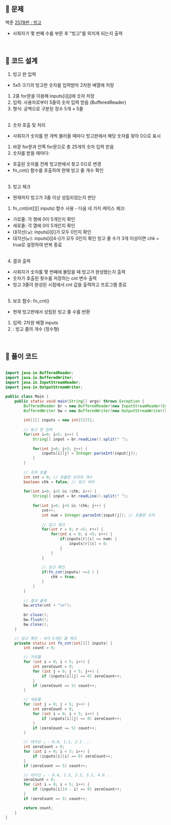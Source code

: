 
## 📌 문제
백준 [2578번 :  빙고](https://www.acmicpc.net/problem/2578)

- 사회자가 몇 번째 수를 부른 후 "빙고"를 외치게 되는지 출력

<br>

## 📌 코드 설계
1. 빙고 판 입력
- 5x5 크기의 빙고판 숫자를 입력받아 2차원 배열에 저장
1) 2중 for문을 이용해 inputs[i][j]에 숫자 저장
2) 입력: 사용자로부터 5줄의 숫자 입력 받음 (BufferedReader)
3) 형식: 공백으로 구분된 정수 5개 × 5줄
<br><br>
2. 숫자 호출 및 처리
- 사회자가 숫자를 한 개씩 불러올 때마다 빙고판에서 해당 숫자를 찾아 0으로 표시
1) 바깥 for문과 안쪽 for문으로 총 25개의 숫자 입력 받음
2) 숫자를 받을 때마다:
  - 호출된 숫자를 전체 빙고판에서 찾고 0으로 변경
  - fn_cnt() 함수를 호출하여 현재 빙고 줄 개수 확인
<br><br>
3. 빙고 체크
- 현재까지 빙고가 3줄 이상 성립되었는지 판단
1) fn_cnt(int[][] inputs) 함수 사용 - 다음 네 가지 케이스 체크:
  - 가로줄: 각 행에 0이 5개인지 확인
  - 세로줄: 각 열에 0이 5개인지 확인
  - 대각선(↘): inputs[i][i]가 모두 0인지 확인
  - 대각선(↙): inputs[i][4-i]가 모두 0인지 확인
빙고 줄 수가 3개 이상이면 chk = true로 설정하여 반복 종료
<br><br>
4. 결과 출력
- 사회자가 숫자를 몇 번째에 불렀을 때 빙고가 완성됐는지 출력
- 숫자가 호출된 횟수를 저장하는 cnt 변수 출력
- 빙고 3줄이 완성된 시점에서 cnt 값을 출력하고 프로그램 종료
<br><br>
5. 보조 함수: fn_cnt()
- 현재 빙고판에서 성립된 빙고 줄 수를 반환
1) 입력: 2차원 배열 inputs
2) : 빙고 줄의 개수 (정수형)
<br>

## 📌 풀이 코드

```java

import java.io.BufferedReader;
import java.io.BufferedWriter;
import java.io.InputStreamReader;
import java.io.OutputStreamWriter;

public class Main {
	public static void main(String[] args) throws Exception {
		BufferedReader br = new BufferedReader(new InputStreamReader(System.in));
		BufferedWriter bw = new BufferedWriter(new OutputStreamWriter(System.out));
		
		int[][] inputs = new int[5][5];
		
		// 빙고 판 입력
		for(int i=0; i<5; i++) {
			String[] input = br.readLine().split(" ");
			
			for(int j=0; j<5; j++) {
				inputs[i][j] = Integer.parseInt(input[j]);
			}
		}
		
		// 숫자 호출
		int cnt = 0; // 호출한 숫자의 개수
		boolean chk = false; // 빙고 여부
		
		for(int i=0; i<5 && !chk; i++) {
			String[] input = br.readLine().split(" ");
			
			for(int j=0; j<5 && !chk; j++) {
				cnt++;
				int num = Integer.parseInt(input[j]); // 호출한 숫자
				
				// 빙고 체크
				for(int r = 0; r <5; r++) {
					for(int c = 0; c <5; c++) {
						if(inputs[r][c] == num) {
							inputs[r][c] = 0;
						}
					}
				}
				
				// 빙고 확인
				if(fn_cnt(inputs) >=3 ) {
					chk = true;
				}
			}
		}
		
		// 결과 출력
		bw.write(cnt + "\n");
		
		br.close();
		bw.flush();
		bw.close();
	}

	// 빙고 확인 - 0이 5개인 줄 체크
	private static int fn_cnt(int[][] inputs) {
		int count = 0;

		// 가로줄
		for (int i = 0; i < 5; i++) {
			int zeroCount = 0;
			for (int j = 0; j < 5; j++) {
				if (inputs[i][j] == 0) zeroCount++;
			}
			if (zeroCount == 5) count++;
		}

		// 세로줄
		for (int j = 0; j < 5; j++) {
			int zeroCount = 0;
			for (int i = 0; i < 5; i++) {
				if (inputs[i][j] == 0) zeroCount++;
			}
			if (zeroCount == 5) count++;
		}

		// 대각선 ↘ - 0.0, 1.1, 2.2 ...
		int zeroCount = 0;
		for (int i = 0; i < 5; i++) {
			if (inputs[i][i] == 0) zeroCount++;
		}
		if (zeroCount == 5) count++;

		// 대각선 ↙ - 0.4, 1.3, 2.2, 3.1, 4.0 ...
		zeroCount = 0;
		for (int i = 0; i < 5; i++) {
			if (inputs[i][4 - i] == 0) zeroCount++;
		}
		if (zeroCount == 5) count++;

		return count;
	}
}

